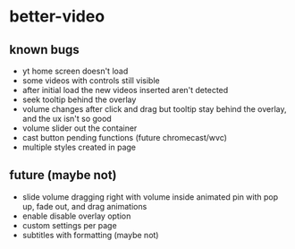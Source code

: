 # better-video

## known bugs

- yt home screen doesn't load
- some videos with controls still visible
- after initial load the new videos inserted aren't detected
- seek tooltip behind the overlay
- volume changes after click and drag but tooltip stay behind the overlay, and the ux isn't so good
- volume slider out the container
- cast button pending functions (future chromecast/wvc)
- multiple styles created in page

## future (maybe not)

- slide volume dragging right with volume inside animated pin with pop up, fade out, and drag animations
- enable disable overlay option
- custom settings per page
- subtitles with formatting (maybe not)
